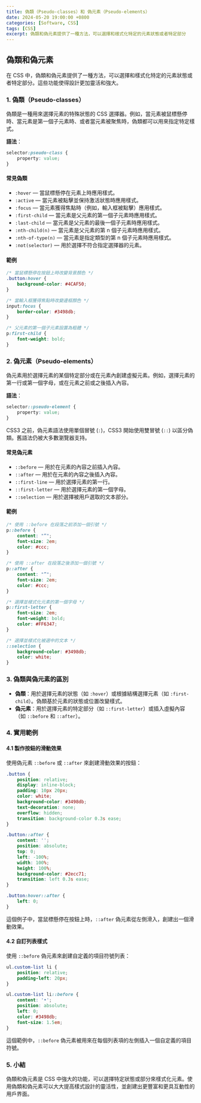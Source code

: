 ```yaml
---
title: 偽類（Pseudo-classes）和 偽元素（Pseudo-elements）
date: 2024-05-20 19:00:00 +0800
categories: [Software, CSS]
tags: [CSS] 
excerpt: 偽類和偽元素提供了一種方法，可以選擇和樣式化特定的元素狀態或者特定部分
---
```


## 偽類和偽元素

在 CSS 中，偽類和偽元素提供了一種方法，可以選擇和樣式化特定的元素狀態或者特定部分。這些功能使得設計更加靈活和強大。

### 1. 偽類（Pseudo-classes）

偽類是一種用來選擇元素的特殊狀態的 CSS 選擇器。例如，當元素被鼠標懸停時、當元素是第一個子元素時、或者當元素被聚焦時，偽類都可以用來指定特定樣式。

**語法**：
```css
selector:pseudo-class {
    property: value;
}
```

#### 常見偽類

- `:hover` — 當鼠標懸停在元素上時應用樣式。
- `:active` — 當元素被點擊並保持激活狀態時應用樣式。
- `:focus` — 當元素獲得焦點時（例如，輸入框被點擊）應用樣式。
- `:first-child` — 當元素是父元素的第一個子元素時應用樣式。
- `:last-child` — 當元素是父元素的最後一個子元素時應用樣式。
- `:nth-child(n)` — 當元素是父元素的第 n 個子元素時應用樣式。
- `:nth-of-type(n)` — 當元素是指定類型的第 n 個子元素時應用樣式。
- `:not(selector)` — 用於選擇不符合指定選擇器的元素。

#### 範例

```css
/* 當鼠標懸停在按鈕上時改變背景顏色 */
.button:hover {
    background-color: #4CAF50;
}

/* 當輸入框獲得焦點時改變邊框顏色 */
input:focus {
    border-color: #3498db;
}

/* 父元素的第一個子元素設置為粗體 */
p:first-child {
    font-weight: bold;
}
```

### 2. 偽元素（Pseudo-elements）

偽元素用於選擇元素的某個特定部分或在元素內創建虛擬元素。例如，選擇元素的第一行或第一個字母，或在元素之前或之後插入內容。

**語法**：
```css
selector::pseudo-element {
    property: value;
}
```

CSS3 之前，偽元素語法使用單個冒號 (`:`)，CSS3 開始使用雙冒號 (`::`) 以區分偽類。舊語法仍被大多數瀏覽器支持。

#### 常見偽元素

- `::before` — 用於在元素的內容之前插入內容。
- `::after` — 用於在元素的內容之後插入內容。
- `::first-line` — 用於選擇元素的第一行。
- `::first-letter` — 用於選擇元素的第一個字母。
- `::selection` — 用於選擇被用戶選取的文本部分。

#### 範例

```css
/* 使用 ::before 在段落之前添加一個引號 */
p::before {
    content: "“";
    font-size: 2em;
    color: #ccc;
}

/* 使用 ::after 在段落之後添加一個引號 */
p::after {
    content: "”";
    font-size: 2em;
    color: #ccc;
}

/* 選擇並樣式化元素的第一個字母 */
p::first-letter {
    font-size: 2em;
    font-weight: bold;
    color: #FF6347;
}

/* 選擇並樣式化被選中的文本 */
::selection {
    background-color: #3498db;
    color: white;
}
```

### 3. 偽類與偽元素的區別

- **偽類**：用於選擇元素的狀態（如 `:hover`）或根據結構選擇元素（如 `:first-child`）。偽類基於元素的狀態或位置改變樣式。
- **偽元素**：用於選擇元素的特定部分（如 `::first-letter`）或插入虛擬內容（如 `::before` 和 `::after`）。

### 4. 實用範例

#### 4.1 製作按鈕的滑動效果

使用偽元素 `::before` 或 `::after` 來創建滑動效果的按鈕：

```css
.button {
    position: relative;
    display: inline-block;
    padding: 10px 20px;
    color: white;
    background-color: #3498db;
    text-decoration: none;
    overflow: hidden;
    transition: background-color 0.3s ease;
}

.button::after {
    content: '';
    position: absolute;
    top: 0;
    left: -100%;
    width: 100%;
    height: 100%;
    background-color: #2ecc71;
    transition: left 0.3s ease;
}

.button:hover::after {
    left: 0;
}
```

這個例子中，當鼠標懸停在按鈕上時，`::after` 偽元素從左側滑入，創建出一個滑動效果。

#### 4.2 自訂列表樣式

使用 `::before` 偽元素來創建自定義的項目符號列表：

```css
ul.custom-list li {
    position: relative;
    padding-left: 20px;
}

ul.custom-list li::before {
    content: '•';
    position: absolute;
    left: 0;
    color: #3498db;
    font-size: 1.5em;
}
```

這個範例中，`::before` 偽元素被用來在每個列表項的左側插入一個自定義的項目符號。

### 5. 小結

偽類和偽元素是 CSS 中強大的功能，可以選擇特定狀態或部分來樣式化元素。使用偽類和偽元素可以大大提高樣式設計的靈活性，並創建出更豐富和更具互動性的用戶界面。
